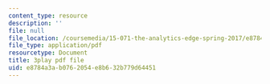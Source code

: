 ```yaml
---
content_type: resource
description: ''
file: null
file_location: /coursemedia/15-071-the-analytics-edge-spring-2017/e8784a3ab0762054e8b632b779d64451_BKsi-Khu7Bs.pdf
file_type: application/pdf
resourcetype: Document
title: 3play pdf file
uid: e8784a3a-b076-2054-e8b6-32b779d64451
---
```

